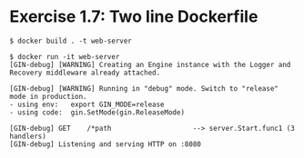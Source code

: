 # Exercise 1.7: Two line Dockerfile

    $ docker build . -t web-server

    $ docker run -it web-server
    [GIN-debug] [WARNING] Creating an Engine instance with the Logger and Recovery middleware already attached.

    [GIN-debug] [WARNING] Running in "debug" mode. Switch to "release" mode in production.
    - using env:   export GIN_MODE=release
    - using code:  gin.SetMode(gin.ReleaseMode)

    [GIN-debug] GET    /*path                    --> server.Start.func1 (3 handlers)
    [GIN-debug] Listening and serving HTTP on :8080
